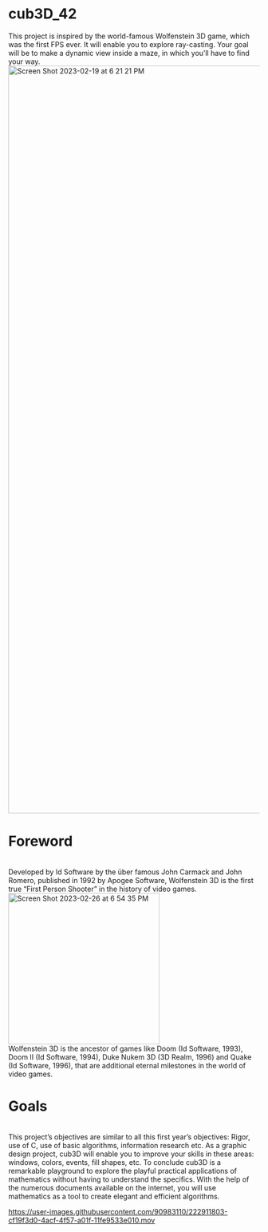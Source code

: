 # cub3D_42
This project is inspired by the world-famous Wolfenstein 3D game, which was the first FPS ever. It will enable you to explore ray-casting. Your goal will be to make a dynamic view inside a maze, in which you’ll have to find your way.
<img width="1498" alt="Screen Shot 2023-02-19 at 6 21 21 PM" src="https://user-images.githubusercontent.com/90983110/219964068-2e1badb4-0d79-4bc7-bd01-4a02bf54d895.png">

# Foreword
<br>
Developed by Id Software by the über famous John Carmack and John Romero, published in 1992 by Apogee Software, Wolfenstein 3D is the first true “First Person
Shooter” in the history of video games.
<br>
<img width="303" alt="Screen Shot 2023-02-26 at 6 54 35 PM" src="https://user-images.githubusercontent.com/90983110/221427544-8dd357aa-a148-485c-8b09-5167ab2071c2.png">
<br>
Wolfenstein 3D is the ancestor of games like Doom (Id Software, 1993), Doom II
(Id Software, 1994), Duke Nukem 3D (3D Realm, 1996) and Quake (Id Software, 1996),
that are additional eternal milestones in the world of video games.
<br>

# Goals

<br>
This project’s objectives are similar to all this first year’s objectives: Rigor, use of C, use
of basic algorithms, information research etc.
As a graphic design project, cub3D will enable you to improve your skills in these
areas: windows, colors, events, fill shapes, etc.
To conclude cub3D is a remarkable playground to explore the playful practical applications of mathematics without having to understand the specifics.
With the help of the numerous documents available on the internet, you will use
mathematics as a tool to create elegant and efficient algorithms.

<br>

https://user-images.githubusercontent.com/90983110/222911803-cf19f3d0-4acf-4f57-a01f-11fe9533e010.mov
